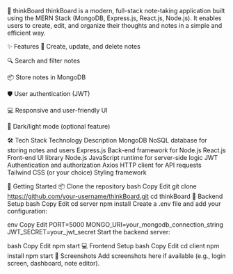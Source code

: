 🧠 thinkBoard
thinkBoard is a modern, full-stack note-taking application built using the MERN Stack (MongoDB, Express.js, React.js, Node.js). It enables users to create, edit, and organize their thoughts and notes in a simple and efficient way.

✨ Features
📝 Create, update, and delete notes

🔍 Search and filter notes

📦 Store notes in MongoDB

🛡️ User authentication (JWT)

💻 Responsive and user-friendly UI

🌙 Dark/light mode (optional feature)

🛠️ Tech Stack
Technology	Description
MongoDB	NoSQL database for storing notes and users
Express.js	Back-end framework for Node.js
React.js	Front-end UI library
Node.js	JavaScript runtime for server-side logic
JWT	Authentication and authorization
Axios	HTTP client for API requests
Tailwind CSS (or your choice)	Styling framework

🚀 Getting Started
📦 Clone the repository
bash
Copy
Edit
git clone https://github.com/your-username/thinkBoard.git
cd thinkBoard
🔧 Backend Setup
bash
Copy
Edit
cd server
npm install
Create a .env file and add your configuration:

env
Copy
Edit
PORT=5000
MONGO_URI=your_mongodb_connection_string
JWT_SECRET=your_jwt_secret
Start the backend server:

bash
Copy
Edit
npm start
💻 Frontend Setup
bash
Copy
Edit
cd client
npm install
npm start
📸 Screenshots
Add screenshots here if available (e.g., login screen, dashboard, note editor).




